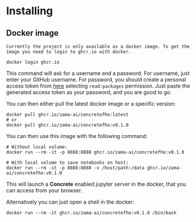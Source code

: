 # Installing

## Docker image

```{note}
Currently the project is only available as a docker image. To get the image you need to login to ghcr.io with docker.
```

```shell
docker login ghcr.io
```

This command will ask for a username and a password. For username, just enter your GitHub username. For password, you should create a personal access token from [here](https://github.com/settings/tokens) selecting `read:packages` permission. Just paste the generated access token as your password, and you are good to go.

You can then either pull the latest docker image or a specific version:

```shell
docker pull ghcr.io/zama-ai/concretefhe:latest
# or
docker pull ghcr.io/zama-ai/concretefhe:v0.1.0
```

You can then use this image with the following command:

```shell
# Without local volume:
docker run --rm -it -p 8888:8888 ghcr.io/zama-ai/concretefhe:v0.1.0

# With local volume to save notebooks on host:
docker run --rm -it -p 8888:8888 -v /host/path:/data ghcr.io/zama-ai/concretefhe:v0.1.0
```

This will launch a **Concrete** enabled jupyter server in the docker, that you can access from your browser.

Alternatively you can just open a shell in the docker:

```shell
docker run --rm -it ghcr.io/zama-ai/concretefhe:v0.1.0 /bin/bash
```
